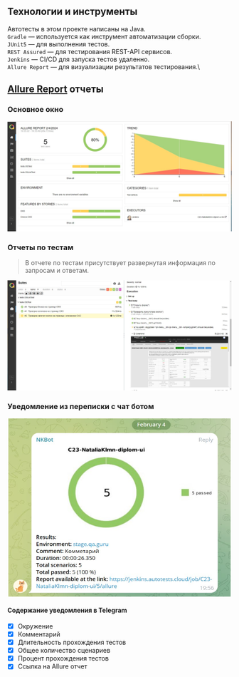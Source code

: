 <a id="tools"></a>
## Технологии и инструменты
Автотесты в этом проекте написаны на Java.\
<code>Gradle</code> — используется как инструмент автоматизации сборки.\
<code>JUnit5</code> — для выполнения тестов.\
<code>REST Assured</code> — для тестирования REST-API сервисов.\
<code>Jenkins</code> — CI/CD для запуска тестов удаленно.\
<code>Allure Report</code> — для визуализации результатов тестирования.\

<a id="allure"></a>
## </a> [Allure Report](https://jenkins.autotests.cloud/job/C23-NataliaKlmn-diplom-ui/4/allure/) отчеты

### Основное окно

<p align="center">
<img title="Allure Dashboard" src="images/screenshots/dashboard.jpg">
</p>

### Отчеты по тестам

<p align="center">

> В отчете по тестам присутствует развернутая информация по запросам и ответам.

<img title="Allure Tests" src="images/screenshots/testcase.jpg">
</p>

### Уведомление из переписки с чат ботом


<p align="center">
<img src="images/screenshots/telegram.jpg" alt="Telegram screen" width="500" height="400">
</p>


#### Содержание уведомления в Telegram

- [x] Окружение
- [x] Комментарий
- [x] Длительность прохождения тестов
- [x] Общее количество сценариев
- [x] Процент прохождения тестов
- [x] Ссылка на Allure отчет